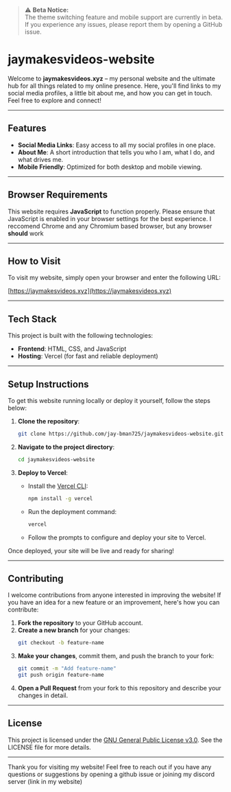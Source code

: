 > ⚠️ **Beta Notice:**  
> The theme switching feature and mobile support are currently in beta. If you experience any issues, please report them by opening a GitHub issue.

# jaymakesvideos-website

Welcome to **jaymakesvideos.xyz** – my personal website and the ultimate hub for all things related to my online presence. Here, you'll find links to my social media profiles, a little bit about me, and how you can get in touch. Feel free to explore and connect!

---

## Features

- **Social Media Links**: Easy access to all my social profiles in one place.
- **About Me**: A short introduction that tells you who I am, what I do, and what drives me.
- **Mobile Friendly**: Optimized for both desktop and mobile viewing.

---

## Browser Requirements

This website requires **JavaScript** to function properly. Please ensure that JavaScript is enabled in your browser settings for the best experience. I reccomend Chrome and any Chromium based browser, but any browser **should** work

---

## How to Visit

To visit my website, simply open your browser and enter the following URL:

[https://jaymakesvideos.xyz](https://jaymakesvideos.xyz)

---

## Tech Stack

This project is built with the following technologies:

- **Frontend**: HTML, CSS, and JavaScript
- **Hosting**: Vercel (for fast and reliable deployment)

---

## Setup Instructions

To get this website running locally or deploy it yourself, follow the steps below:

1. **Clone the repository**:
   ```bash
   git clone https://github.com/jay-bman725/jaymakesvideos-website.git
   ```

2. **Navigate to the project directory**:
   ```bash
   cd jaymakesvideos-website
   ```

3. **Deploy to Vercel**:
   - Install the [Vercel CLI](https://vercel.com/download):
     ```bash
     npm install -g vercel
     ```
   - Run the deployment command:
     ```bash
     vercel
     ```
   - Follow the prompts to configure and deploy your site to Vercel.

Once deployed, your site will be live and ready for sharing!

---

## Contributing

I welcome contributions from anyone interested in improving the website! If you have an idea for a new feature or an improvement, here's how you can contribute:

1. **Fork the repository** to your GitHub account.
2. **Create a new branch** for your changes:
   ```bash
   git checkout -b feature-name
   ```
3. **Make your changes**, commit them, and push the branch to your fork:
   ```bash
   git commit -m "Add feature-name"
   git push origin feature-name
   ```
4. **Open a Pull Request** from your fork to this repository and describe your changes in detail.

---

## License

This project is licensed under the [GNU General Public License v3.0](https://www.gnu.org/licenses/gpl-3.0.html). See the LICENSE file for more details.

---

Thank you for visiting my website! Feel free to reach out if you have any questions or suggestions by opening a github issue or joining my discord server (link in my website)
